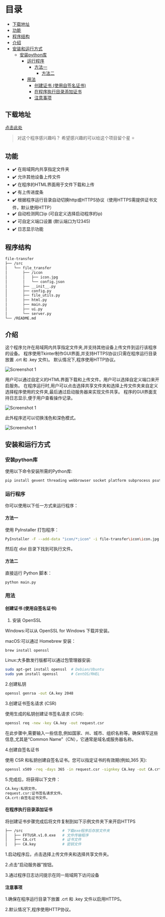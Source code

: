 # 目录

- [下载地址](#下载地址)
- [功能](#功能)
- [程序结构](#程序结构)
- [介绍](#介绍)
- [安装和运行方式](#安装和运行方式)
  - [安装python库](#安装python库)
    - [运行程序](#运行程序)
      - [方法一](#方法一)
        - [方法二](#方法二)
    - [用法](#用法)
      - [创建证书 (使用自签名证书)](#创建证书-使用自签名证书)
      - [在程序执行目录添加证书](#在程序执行目录添加证书)
      - [注意事项](#注意事项)

## 下载地址

[点击此处](https://github.com/WorldDawnAres/FFTUSR/releases)

>对这个程序感兴趣吗？ 希望感兴趣的可以给这个项目留个星 ⭐

## 功能

- ✔️ 在局域网内共享指定文件夹
- ✔️ 允许其他设备上传文件
- ✔️ 在程序的HTML界面用于文件下载和上传
- ✔️ 有上传进度条
- ✔️ 根据程序运行目录自动切换http或HTTPS协议（使用HTTPS需提供证书文件，默认使用HTTP）
- ✔️ 自动检测网口ip (可自定义选择启动程序的ip)
- ✔️ 可自定义端口设置 (默认端口为12345)
- ✔️ 日志显示功能

## 程序结构

```bash
file-transfer
├── /src
│   └── file_transfer
│       ├── /icon
│       │   ├── icon.jpg
│       │   └── config.json
│       ├── __init__.py
│       ├── config.py
│       ├── file_utils.py
│       ├── html.py
│       ├── main.py
│       ├── ui.py
│       └── server.py
└── /README.md
```

## 介绍

这个程序允许在局域网内共享指定文件夹,并支持其他设备上传文件到运行该程序的设备。
程序使用Tkinter制作GUI界面,并支持HTTPS协议(只需在程序运行目录放置 .crt 和 .key 文件)。
默认情况下,程序使用HTTP协议。

![Screenshot 1](./Pictures/1.png "可选标题")

用户可以通过自定义的HTML界面下载和上传文件。用户可以选择自定义端口来开启服务。
在程序运行时,用户可以点击选择共享文件夹和选择上传文件夹来自定义选择程序使用的文件夹,最后通过启动服务器来实现文件共享。
程序的GUI界面支持日志显示,便于用户查看操作记录。

![Screenshot 1](./Pictures/2.png "可选标题")

此外程序还可以切换浅色和深色模式。

![Screenshot 1](./Pictures/3.png "可选标题")

## 安装和运行方式

### 安装python库

使用以下命令安装所需的Python库:

```bash
pip install gevent threading webbrowser socket platform subprocess psutil flask pillow json
```

### 运行程序

你可以使用以下任一方式来运行程序：

#### 方法一

使用 PyInstaller 打包程序：

```bash
PyInstaller -F --add-data "icon/*;icon" -i file-transfer\icon\icon.jpg main.py
```

然后在 dist 目录下找到可执行文件。

#### 方法二

直接运行 Python 脚本：

```bash
python main.py
```

### 用法

#### 创建证书 (使用自签名证书)

1. 安装 OpenSSL

Windows:可以从 OpenSSL for Windows 下载并安装。

macOS:可以通过 Homebrew 安装：

```bash
brew install openssl
```

Linux:大多数发行版都可以通过包管理器安装:

```bash
sudo apt-get install openssl  # Debian/Ubuntu
sudo yum install openssl      # CentOS/RHEL
```

2.创建私钥

```bash
openssl genrsa -out CA.key 2048
```

3.创建证书签名请求 (CSR)

使用生成的私钥创建证书签名请求 (CSR):

```bash
openssl req -new -key CA.key -out request.csr
```

在此步骤中,需要输入一些信息,例如国家、州、城市、组织名称等。确保填写这些信息,尤其是“Common Name”（CN），它通常是域名或服务器名称。

4.创建自签名证书

使用 CSR 和私钥创建自签名证书。您可以指定证书的有效期(例如,365 天):

```bash
openssl x509 -req -days 365 -in request.csr -signkey CA.key -out CA.crt
```

5.完成后，将获得以下文件：

```bash
CA.key:私钥文件。
request.csr:证书签名请求文件。
CA.crt:自签名证书文件。
```

#### 在程序执行目录添加证书

将创建证书步骤完成后将文件复制到如下示例文件夹下来开启HTTPS

```bash
├── /src                  # 下载exe程序后存放文件夹
│   ├── FFTUSR.v1.0.exe   # 文件传输程序
│   ├── CA.crt            # 证书文件
│   ├── CA.key            # 密钥文件
```

1.启动程序后，点击选择上传文件夹和选择共享文件夹。

2.点击“启动服务器”按钮。

3.通过程序日志访问提示在同一局域网下访问设备

#### 注意事项

1.确保在程序运行目录下放置 .crt 和 .key 文件以启用HTTPS。

2.默认情况下,程序使用HTTP协议。
